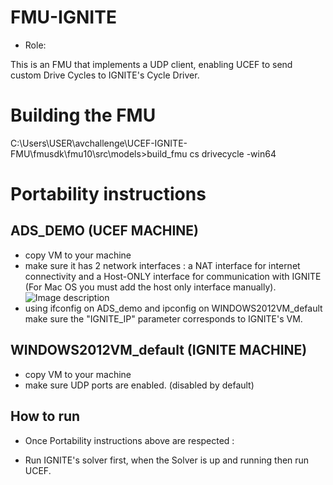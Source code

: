 # FMU-IGNITE

* Role: 

This is an FMU that implements a UDP client, enabling UCEF to send custom Drive Cycles to IGNITE's Cycle Driver.

# Building the FMU

C:\Users\USER\avchallenge\UCEF-IGNITE-FMU\fmusdk\fmu10\src\models>build_fmu cs drivecycle -win64

# Portability instructions


## ADS_DEMO (UCEF MACHINE)

* copy VM to your machine
* make sure it has 2 network interfaces : a NAT interface for internet connectivity and a Host-ONLY interface for communication with IGNITE  (For Mac OS you must add the host only interface manually).
![Image description](https://imgur.com/a/E0kxK9e)
* using ifconfig on ADS_demo and ipconfig on WINDOWS2012VM_default make sure the "IGNITE_IP" parameter corresponds to IGNITE's VM.

## WINDOWS2012VM_default (IGNITE MACHINE)

* copy VM to your machine
* make sure UDP ports are enabled. (disabled by default)

## How to run

* Once Portability instructions above are respected : 
- Run IGNITE's solver first, when the Solver is up and running then run UCEF.  
